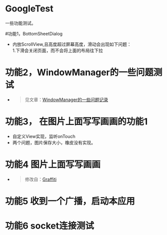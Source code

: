 # GoogleTest
一些功能测试。

#功能1，BottomSheetDialog
- 内放ScrollView,且高度超过屏幕高度，滑动会出现如下问题：  
  1.下滑会关闭页面，而不会将上面的布局往下拉    
    
# 功能2，WindowManager的一些问题测试  
- > 见文章：[WindowManager的一些问题记录](http://zeffect.cn/index.php/archives/16/)    
  
#  功能3， 在图片上面写写画画的功能1  
- 自定义View实现，监听onTouch
- 两个问题，图片保存大小，橡皮没有实现。  

# 功能4  图片上面写写画画  
- > 修改自：[Graffiti](https://github.com/1993hzw/Graffiti)  

# 功能5 收到一个广播，启动本应用  
# 功能6 socket连接测试  